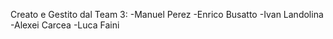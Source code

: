 Creato e Gestito dal Team 3:
-Manuel Perez
-Enrico Busatto
-Ivan Landolina
-Alexei Carcea
-Luca Faini 
